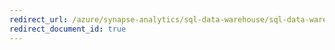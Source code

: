 ```yaml
---
redirect_url: /azure/synapse-analytics/sql-data-warehouse/sql-data-warehouse-memory-optimizations-for-columnstore-compression
redirect_document_id: true
---
```

